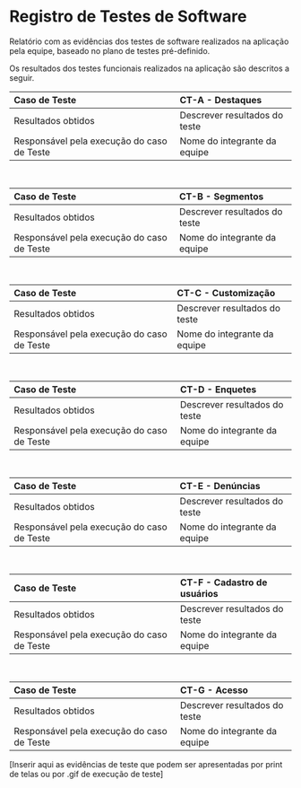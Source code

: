 # Registro de Testes de Software

Relatório com as evidências dos testes de software realizados na aplicação pela equipe, baseado no plano de testes pré-definido.

Os resultados dos testes funcionais realizados na aplicação são descritos a seguir.

|Caso de Teste    | CT-A - Destaques |
|:---|:---|
| Resultados obtidos | Descrever resultados do teste  |
| Responsável pela execução do caso de Teste | Nome do integrante da equipe |

<br>

|Caso de Teste    | CT-B - Segmentos |
|:---|:---|
| Resultados obtidos | Descrever resultados do teste  |
| Responsável pela execução do caso de Teste | Nome do integrante da equipe |

<br>

|Caso de Teste    | CT-C - Customização |
|:---|:---|
| Resultados obtidos | Descrever resultados do teste  |
| Responsável pela execução do caso de Teste | Nome do integrante da equipe |

<br>

|Caso de Teste    | CT-D - Enquetes |
|:---|:---|
| Resultados obtidos | Descrever resultados do teste  |
| Responsável pela execução do caso de Teste | Nome do integrante da equipe |

<br>

|Caso de Teste    | CT-E - Denúncias |
|:---|:---|
| Resultados obtidos | Descrever resultados do teste  |
| Responsável pela execução do caso de Teste | Nome do integrante da equipe |

<br>

|Caso de Teste    | CT-F - Cadastro de usuários |
|:---|:---|
| Resultados obtidos | Descrever resultados do teste  |
| Responsável pela execução do caso de Teste | Nome do integrante da equipe |

<br>

|Caso de Teste    | CT-G - Acesso |
|:---|:---|
| Resultados obtidos | Descrever resultados do teste  |
| Responsável pela execução do caso de Teste | Nome do integrante da equipe |

[Inserir aqui as evidências de teste que podem ser apresentadas por print de telas ou por .gif de execução de teste]

